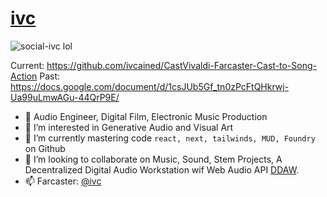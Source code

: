# [ivc](https://www.ivc.lol)
![social-ivc lol](https://github.com/ivcained/ivcained/assets/86070833/e8b1cf0a-fb7a-44ff-ab3d-c45347fd03e9)

Current: https://github.com/ivcained/CastVivaldi-Farcaster-Cast-to-Song-Action
Past: https://docs.google.com/document/d/1csJUb5Gf_tn0zPcFtQHkrwj-Ua99uLmwAGu-44QrP9E/

- 👋 Audio Engineer, Digital Film, Electronic Music Production
- 👀 I’m interested in Generative Audio and Visual Art
- 🌱 I’m currently mastering code `react, next, tailwinds, MUD, Foundry` on Github
- 💞️ I’m looking to collaborate on Music, Sound, Stem Projects, A Decentralized Digital Audio Workstation wif Web Audio API [DDAW](https://ddaw.xyz).
- 📫 Farcaster: [@ivc](https://warpcast.com/ivc)


<!---
ivcained/ivcained is a ✨ special ✨ repository because its `README.md` (this file) appears on your GitHub profile.
You can click the Preview link to take a look at your changes.
--->
